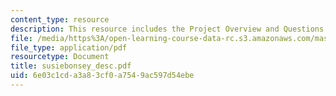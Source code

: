 ```yaml
---
content_type: resource
description: This resource includes the Project Overview and Questions.
file: /media/https%3A/open-learning-course-data-rc.s3.amazonaws.com/mas-963-technological-tools-for-school-reform-fall-2005/6e03c1cda3a83cf0a7549ac597d54ebe_susiebonsey_desc.pdf
file_type: application/pdf
resourcetype: Document
title: susiebonsey_desc.pdf
uid: 6e03c1cd-a3a8-3cf0-a754-9ac597d54ebe
---
```

